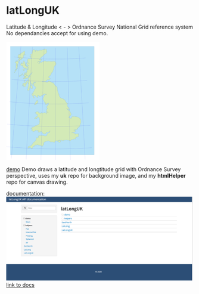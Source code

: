 # latLongUK
Latitude &amp; Longitude &lt; - > Ordnance Survey National Grid reference system
No dependancies accept for using demo.

<img src="/latLongUK.png" width="250" />

[demo](https://nanjizal.github.io/latLongUK/bin/index.html)
Demo draws a latitude and longtitude grid with Ordnance Survey perspective, uses my **uk** repo for background image, and my **htmlHelper** repo for canvas drawing.

documentation:  
<img src="/latLongUKdoc.png" width="500" />
[link to docs](https://nanjizal.github.io/latLongUK/pages/index.html)


